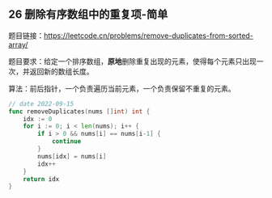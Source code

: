 ## 26 删除有序数组中的重复项-简单

题目链接：https://leetcode.cn/problems/remove-duplicates-from-sorted-array/

题目要求：给定一个排序数组，**原地**删除重复出现的元素，使得每个元素只出现一次，并返回新的数组长度。

算法：前后指针，一个负责遍历当前元素，一个负责保留不重复的元素。

```go
// date 2022-09-15
func removeDuplicates(nums []int) int {
    idx := 0
    for i := 0; i < len(nums); i++ {
        if i > 0 && nums[i] == nums[i-1] {
            continue
        }
        nums[idx] = nums[i]
        idx++
    }
    return idx
}
```



